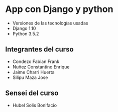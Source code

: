 # App con Django y python 
* Versiones de las tecnologías usadas
* Django 1.10
* Python 3.5.2

## Integrantes del curso
* Condezo Fabian Frank
* Nuñez Constantino Enrique 
* Jaime Charri Huerta
* Silipu Maza Jose

## Sensei del curso
* Hubel Solis Bonifacio
